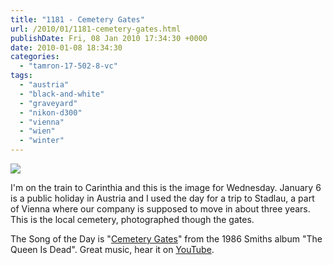 ```yaml
---
title: "1181 - Cemetery Gates"
url: /2010/01/1181-cemetery-gates.html
publishDate: Fri, 08 Jan 2010 17:34:30 +0000
date: 2010-01-08 18:34:30
categories: 
  - "tamron-17-502-8-vc"
tags: 
  - "austria"
  - "black-and-white"
  - "graveyard"
  - "nikon-d300"
  - "vienna"
  - "wien"
  - "winter"
---
```

<a target="_blank" href="https://d25zfm9zpd7gm5.cloudfront.net/1200x1200/2010/20100106_113548_ps.jpg"><img src="https://d25zfm9zpd7gm5.cloudfront.net/0600x0600/2010/20100106_113548_ps.jpg" /></a>

I'm on the train to Carinthia and this is the image for Wednesday. January 6 is a public holiday in Austria and I used the day for a trip to Stadlau, a part of Vienna where our company is supposed to move in about three years. This is the local cemetery, photographed though the gates.

 The Song of the Day is "<a target="_blank" href="http://www.lyricsmode.com/lyrics/s/smiths/cemetry_gates.html">Cemetery Gates</a>" from the 1986 Smiths album "The Queen Is Dead". Great music, hear it on <a target="_blank" href="http://www.youtube.com/watch?v=knM7ow5vMPA&feature=related">YouTube</a>.

